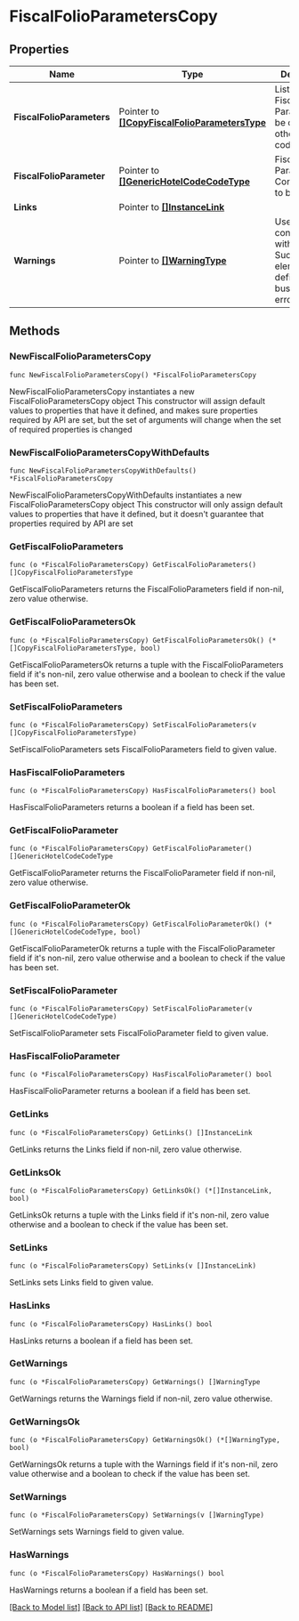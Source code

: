 # FiscalFolioParametersCopy

## Properties

Name | Type | Description | Notes
------------ | ------------- | ------------- | -------------
**FiscalFolioParameters** | Pointer to [**[]CopyFiscalFolioParametersType**](CopyFiscalFolioParametersType.md) | List of the Fiscal Folio Parameters to be copied to other hotel code(s). | [optional] 
**FiscalFolioParameter** | Pointer to [**[]GenericHotelCodeCodeType**](GenericHotelCodeCodeType.md) | Fiscal Folio Parameter Configurations to be copied. | [optional] 
**Links** | Pointer to [**[]InstanceLink**](InstanceLink.md) |  | [optional] 
**Warnings** | Pointer to [**[]WarningType**](WarningType.md) | Used in conjunction with the Success element to define a business error. | [optional] 

## Methods

### NewFiscalFolioParametersCopy

`func NewFiscalFolioParametersCopy() *FiscalFolioParametersCopy`

NewFiscalFolioParametersCopy instantiates a new FiscalFolioParametersCopy object
This constructor will assign default values to properties that have it defined,
and makes sure properties required by API are set, but the set of arguments
will change when the set of required properties is changed

### NewFiscalFolioParametersCopyWithDefaults

`func NewFiscalFolioParametersCopyWithDefaults() *FiscalFolioParametersCopy`

NewFiscalFolioParametersCopyWithDefaults instantiates a new FiscalFolioParametersCopy object
This constructor will only assign default values to properties that have it defined,
but it doesn't guarantee that properties required by API are set

### GetFiscalFolioParameters

`func (o *FiscalFolioParametersCopy) GetFiscalFolioParameters() []CopyFiscalFolioParametersType`

GetFiscalFolioParameters returns the FiscalFolioParameters field if non-nil, zero value otherwise.

### GetFiscalFolioParametersOk

`func (o *FiscalFolioParametersCopy) GetFiscalFolioParametersOk() (*[]CopyFiscalFolioParametersType, bool)`

GetFiscalFolioParametersOk returns a tuple with the FiscalFolioParameters field if it's non-nil, zero value otherwise
and a boolean to check if the value has been set.

### SetFiscalFolioParameters

`func (o *FiscalFolioParametersCopy) SetFiscalFolioParameters(v []CopyFiscalFolioParametersType)`

SetFiscalFolioParameters sets FiscalFolioParameters field to given value.

### HasFiscalFolioParameters

`func (o *FiscalFolioParametersCopy) HasFiscalFolioParameters() bool`

HasFiscalFolioParameters returns a boolean if a field has been set.

### GetFiscalFolioParameter

`func (o *FiscalFolioParametersCopy) GetFiscalFolioParameter() []GenericHotelCodeCodeType`

GetFiscalFolioParameter returns the FiscalFolioParameter field if non-nil, zero value otherwise.

### GetFiscalFolioParameterOk

`func (o *FiscalFolioParametersCopy) GetFiscalFolioParameterOk() (*[]GenericHotelCodeCodeType, bool)`

GetFiscalFolioParameterOk returns a tuple with the FiscalFolioParameter field if it's non-nil, zero value otherwise
and a boolean to check if the value has been set.

### SetFiscalFolioParameter

`func (o *FiscalFolioParametersCopy) SetFiscalFolioParameter(v []GenericHotelCodeCodeType)`

SetFiscalFolioParameter sets FiscalFolioParameter field to given value.

### HasFiscalFolioParameter

`func (o *FiscalFolioParametersCopy) HasFiscalFolioParameter() bool`

HasFiscalFolioParameter returns a boolean if a field has been set.

### GetLinks

`func (o *FiscalFolioParametersCopy) GetLinks() []InstanceLink`

GetLinks returns the Links field if non-nil, zero value otherwise.

### GetLinksOk

`func (o *FiscalFolioParametersCopy) GetLinksOk() (*[]InstanceLink, bool)`

GetLinksOk returns a tuple with the Links field if it's non-nil, zero value otherwise
and a boolean to check if the value has been set.

### SetLinks

`func (o *FiscalFolioParametersCopy) SetLinks(v []InstanceLink)`

SetLinks sets Links field to given value.

### HasLinks

`func (o *FiscalFolioParametersCopy) HasLinks() bool`

HasLinks returns a boolean if a field has been set.

### GetWarnings

`func (o *FiscalFolioParametersCopy) GetWarnings() []WarningType`

GetWarnings returns the Warnings field if non-nil, zero value otherwise.

### GetWarningsOk

`func (o *FiscalFolioParametersCopy) GetWarningsOk() (*[]WarningType, bool)`

GetWarningsOk returns a tuple with the Warnings field if it's non-nil, zero value otherwise
and a boolean to check if the value has been set.

### SetWarnings

`func (o *FiscalFolioParametersCopy) SetWarnings(v []WarningType)`

SetWarnings sets Warnings field to given value.

### HasWarnings

`func (o *FiscalFolioParametersCopy) HasWarnings() bool`

HasWarnings returns a boolean if a field has been set.


[[Back to Model list]](../README.md#documentation-for-models) [[Back to API list]](../README.md#documentation-for-api-endpoints) [[Back to README]](../README.md)


